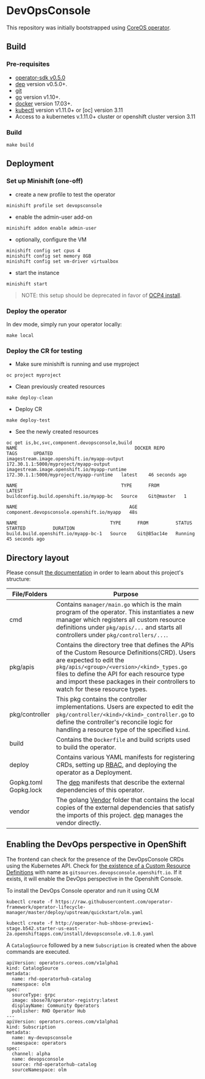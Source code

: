 # DevOpsConsole

This repository was initially bootstrapped using [CoreOS operator](https://github.com/operator-framework/operator-sdk). 

## Build

### Pre-requisites
- [operator-sdk v0.5.0](https://github.com/operator-framework/operator-sdk#quick-start) 
- [dep][dep_tool] version v0.5.0+.
- [git][git_tool]
- [go][go_tool] version v1.10+.
- [docker][docker_tool] version 17.03+.
- [kubectl][kubectl_tool] version v1.11.0+ or [oc] version 3.11
- Access to a kubernetes v.1.11.0+ cluster or openshift cluster version 3.11

### Build
```
make build
```
## Deployment

### Set up Minishift (one-off)
* create a new profile to test the operator
```
minishift profile set devopsconsole
```
* enable the admin-user add-on
```
minishift addon enable admin-user
```
* optionally, configure the VM 
```
minishift config set cpus 4
minishift config set memory 8GB
minishift config set vm-driver virtualbox
```
* start the instance
```
minishift start
```
> NOTE: this setup should be deprecated in favor of [OCP4 install]().

### Deploy the operator

In dev mode, simply run your operator locally:
```
make local
```

### Deploy the CR for testing
* Make sure minishift is running and use myproject
```
oc project myproject
```
* Clean previously created resources
```
make deploy-clean
```
* Deploy CR
```
make deploy-test
```
* See the newly created resources
```
oc get is,bc,svc,component.devopsconsole,build
NAME                                           DOCKER REPO                               TAGS      UPDATED
imagestream.image.openshift.io/myapp-output    172.30.1.1:5000/myproject/myapp-output
imagestream.image.openshift.io/myapp-runtime   172.30.1.1:5000/myproject/myapp-runtime   latest    46 seconds ago

NAME                                      TYPE      FROM         LATEST
buildconfig.build.openshift.io/myapp-bc   Source    Git@master   1

NAME                                         AGE
component.devopsconsole.openshift.io/myapp   48s

NAME                                  TYPE      FROM          STATUS    STARTED          DURATION
build.build.openshift.io/myapp-bc-1   Source    Git@85ac14e   Running   45 seconds ago
```

## Directory layout

Please consult [the documentation](https://github.com/operator-framework/operator-sdk/blob/master/doc/project_layout.md) in order to learn about this project's structure: 

|File/Folders  |Purpose |
|--------------|--------|
| cmd          | Contains `manager/main.go` which is the main program of the operator. This instantiates a new manager which registers all custom resource definitions under `pkg/apis/...` and starts all controllers under `pkg/controllers/...`.|
| pkg/apis | Contains the directory tree that defines the APIs of the Custom Resource Definitions(CRD). Users are expected to edit the `pkg/apis/<group>/<version>/<kind>_types.go` files to define the API for each resource type and import these packages in their controllers to watch for these resource types.|
| pkg/controller | This pkg contains the controller implementations. Users are expected to edit the `pkg/controller/<kind>/<kind>_controller.go` to define the controller's reconcile logic for handling a resource type of the specified `kind`.|
| build | Contains the `Dockerfile` and build scripts used to build the operator.|
| deploy | Contains various YAML manifests for registering CRDs, setting up [RBAC](https://kubernetes.io/docs/reference/access-authn-authz/rbac/), and deploying the operator as a Deployment.|
| Gopkg.toml Gopkg.lock | The [dep](https://github.com/golang/dep) manifests that describe the external dependencies of this operator.|
| vendor | The golang [Vendor](https://golang.org/cmd/go/#hdr-Vendor_Directories) folder that contains the local copies of the external dependencies that satisfy the imports of this project. [dep](https://github.com/golang/dep) manages the vendor directly.|

## Enabling the DevOps perspective in OpenShift

The frontend can check for the presence of the DevOpsConsole CRDs using the Kubernetes API.  Check for [the existence of a Custom Resource Definitions](https://kubernetes.io/docs/reference/generated/kubernetes-api/v1.13/#list-customresourcedefinition-v1beta1-apiextensions) with name as `gitsources.devopsconsole.openshift.io`.  If it exists, it will enable the DevOps perspective in the Openshift Console.

To install the DevOps Console operator and run it using OLM

```
kubectl create -f https://raw.githubusercontent.com/operator-framework/operator-lifecycle-manager/master/deploy/upstream/quickstart/olm.yaml

kubectl create -f http://operator-hub-shbose-preview1-stage.b542.starter-us-east-2a.openshiftapps.com/install/devopsconsole.v0.1.0.yaml
```

A `CatalogSource` followed by a new `Subscription` is created when the above commands are executed.

```
apiVersion: operators.coreos.com/v1alpha1
kind: CatalogSource
metadata:
  name: rhd-operatorhub-catalog
  namespace: olm
spec:
  sourceType: grpc
  image: sbose78/operator-registry:latest
  displayName: Community Operators
  publisher: RHD Operator Hub
---
apiVersion: operators.coreos.com/v1alpha1
kind: Subscription
metadata:
  name: my-devopsconsole
  namespace: operators
spec:
  channel: alpha
  name: devopsconsole
  source: rhd-operatorhub-catalog
  sourceNamespace: olm
```

[dep_tool]:https://golang.github.io/dep/docs/installation.html
[git_tool]:https://git-scm.com/downloads
[go_tool]:https://golang.org/dl/
[docker_tool]:https://docs.docker.com/install/
[kubectl_tool]:https://kubernetes.io/docs/tasks/tools/install-kubectl/
